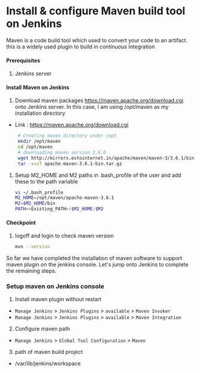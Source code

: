 #  Install & configure Maven build tool on Jenkins
Maven is a code build tool which used to convert your code to an artifact. this is a widely used plugin to build in continuous integration


#### Prerequisites
1. Jenkins server

#### Install Maven on Jenkins
1. Download maven packages https://maven.apache.org/download.cgi onto Jenkins server. In this case, I am using /opt/maven as my installation directory
 - Link : https://maven.apache.org/download.cgi
    ```sh
     # Creating maven directory under /opt
     mkdir /opt/maven
     cd /opt/maven
     # downloading maven version 3.6.0
     wget http://mirrors.estointernet.in/apache/maven/maven-3/3.6.1/binaries/apache-maven-3.6.1-bin.tar.gz
     tar -xvzf apache-maven-3.6.1-bin.tar.gz
     ```
	
1. Setup M2_HOME and M2 paths in .bash_profile of the user and add these to the path variable
   ```sh
   vi ~/.bash_profile
   M2_HOME=/opt/maven/apache-maven-3.6.1
   M2=$M2_HOME/bin
   PATH=<Existing_PATH>:$M2_HOME:$M2
   ```
#### Checkpoint 
1. logoff and login to check maven version
  
    ```sh
    mvn --version
    ```
So far we have completed the installation of maven software to support maven plugin on the jenkins console. Let's jump onto Jenkins to complete the remaining steps. 

### Setup maven on Jenkins console
1. Install maven plugin without restart  
  - `Manage Jenkins` > `Jenkins Plugins` > `available` > `Maven Invoker`
  - `Manage Jenkins` > `Jenkins Plugins` > `available` > `Maven Integration`

2. Configure maven path
  - `Manage Jenkins` > `Global Tool Configuration` > `Maven`
  
3. path of maven build project
  - /var/lib/jenkins/workspace


